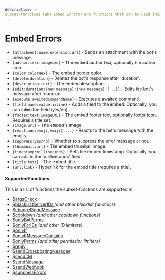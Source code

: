 ```yaml
---
description: >-
Subset-functions (aka Embed Errors) are functions that can be used inside message fields of functions, to build the message as an embed message or execute awaited commands.
---
```


# Embed Errors

* `{attachment:name.extension:url}` - Sends an attachment with the bot's message.
* `{author:text:imageURL}` - The embed author text, optionally the author icon.
* `{color:colorHex}` - The embed border color.
* `{delete:duration}` - Deletes the bot's response after 'duration'.
* `{description:text}` - The embed description.
* `{edit:duration:{new message}:{new message}:{...}}` - Edits the bot's message after 'duration'.
* `{execute:awaitedCommandName}` - Executes a awaited command.
* `{field:name:value:inline}` - Adds a field to the embed. Optionally, you can inline the field \(yes/no\).
* `{footer:text:imageURL}` - The embed footer text, optionally footer icon. Requires a title set.
* `{image:url}` - The embed's image.
* `{reactions:emoji,emoji2,...}` - Reacts to the bot's message with the emojis.
* `{suppress:yes/no}` - Whether to suppress the error message or not.
* `{thumbnail:url}` - The embed thumbail image.
* `{timestamp:milliseconds}` - Sets the embed timestamp. Optionally, you can add in the 'milliseconds' field.
* `{title:text}` - The embed title.
* `{url:link}` - Hyperlink for the embed title (requires a title).

#### Supported Functions
This is a list of functions the subset-functions are supported in.

* [$argsCheck](../../functions/usdargscheck.md)
* [$blackListServerIDs ](../../functions/usdblacklistserverids.md) *(and other blacklist functions)*
* [$channelSendMessage](../../functions/usdchannelsendmessage.md)
* [$cooldown](../../functions/usdcooldown.md) *(and other cooldown functions)*
* [$onlyBotPerms](../../functions/usdonlybotperms.md)
* [$onlyForIDs](../../functions/usdonlyforids.md) *(and other ID limiters)*
* [$onlyIf](../../functions/usdonlyif.md)
* [$onlyIfMessageContains](../../functions/usdonlyifmessagecontains.md)
* [$onlyPerms](../../functions/usdonlyperms.md) *(and other permission limiters)*
* [$reply](../../functions/usdreply.md)
* [$sendCrosspostingMessgae](../../functions/usdsendcrosspostingmessage.md)
* [$sendDM](../../functions/usdsenddm.md)
* [$sendMessage](../../functions/usdsendmessage.md)
* [$sendWebhook](../../functions/usdsendwebhook.md)
* [$suppressErrors](../../functions/usdsuppresserrors.md)
